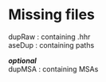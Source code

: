 # Missing files

dupRaw : containing .hhr <br />
aseDup : containing paths

***optional*** <br />
dupMSA : containing MSAs

